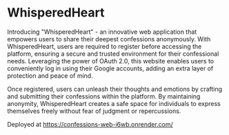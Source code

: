# WhisperedHeart
Introducing "WhisperedHeart" - an innovative web application that empowers users to share their deepest confessions anonymously. With WhisperedHeart, users are required to register before accessing the platform, ensuring a secure and trusted environment for their confessional needs. Leveraging the power of OAuth 2.0, this website enables users to conveniently log in using their Google accounts, adding an extra layer of protection and peace of mind.

Once registered, users can unleash their thoughts and emotions by crafting and submitting their confessions within the platform. By maintaining anonymity, WhisperedHeart creates a safe space for individuals to express themselves freely without fear of judgment or repercussions.


Deployed at https://confessions-web-i6wb.onrender.com/

